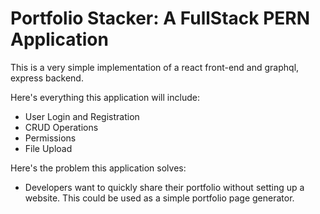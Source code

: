 # Portfolio Stacker: A FullStack PERN Application

This is a very simple implementation of a react front-end and graphql, express backend.

Here's everything this application will include: 

- User Login and Registration
- CRUD Operations
- Permissions
- File Upload 


Here's the problem this application solves:
- Developers want to quickly share their portfolio without setting up a website. This could be used as a simple portfolio page generator.
